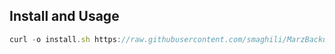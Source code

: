 
## Install and Usage
```javascript
curl -o install.sh https://raw.githubusercontent.com/smaghili/MarzBackup/install.sh && chmod +x install.sh && ./install.sh
```
